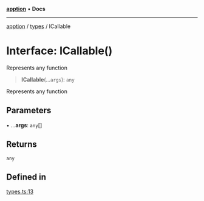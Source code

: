 [**apption**](../../README.md) • **Docs**

***

[apption](../../modules.md) / [types](../README.md) / ICallable

# Interface: ICallable()

Represents any function

> **ICallable**(...`args`): `any`

Represents any function

## Parameters

• ...**args**: `any`[]

## Returns

`any`

## Defined in

[types.ts:13](https://github.com/mksunny1/apption/blob/528ebd3a42ce7da6886ac83411e2c2063969821c/src/types.ts#L13)
